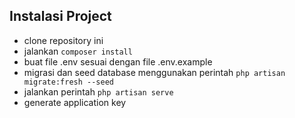 ## Instalasi Project

- clone repository ini
- jalankan `composer install`
- buat file .env sesuai dengan file .env.example
- migrasi dan seed database menggunakan perintah `php artisan migrate:fresh --seed`
- jalankan perintah `php artisan serve`
- generate application key

